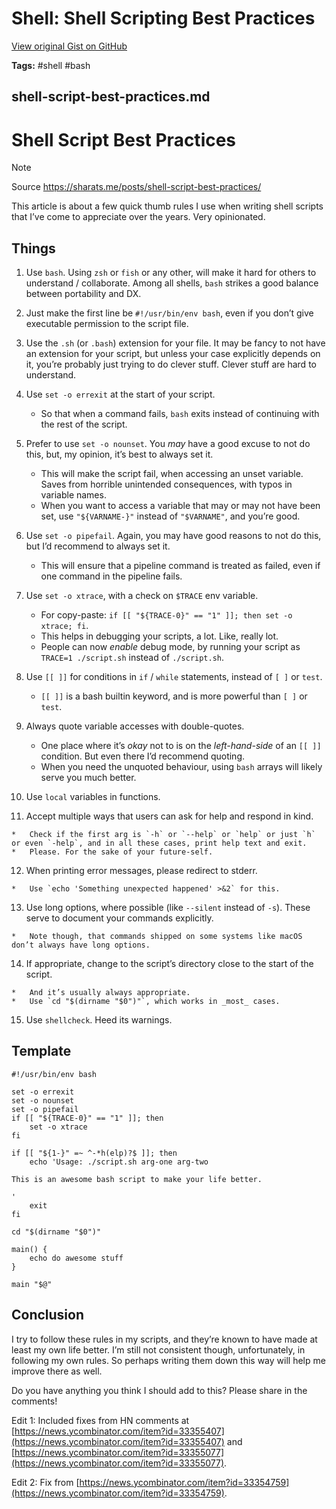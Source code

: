 # Shell: Shell Scripting Best Practices 

[View original Gist on GitHub](https://gist.github.com/Integralist/49b7bdafaee71adcd5aef282f47509d2)

**Tags:** #shell #bash

## shell-script-best-practices.md

# Shell Script Best Practices

> [!NOTE]
> Source https://sharats.me/posts/shell-script-best-practices/

This article is about a few quick thumb rules I use when writing shell scripts that I’ve come to appreciate over the years. Very opinionated.

## Things

1.  Use `bash`. Using `zsh` or `fish` or any other, will make it hard for others to understand / collaborate. Among all shells, `bash` strikes a good balance between portability and DX.
    
2.  Just make the first line be `#!/usr/bin/env bash`, even if you don’t give executable permission to the script file.
    
3.  Use the `.sh` (or `.bash`) extension for your file. It may be fancy to not have an extension for your script, but unless your case explicitly depends on it, you’re probably just trying to do clever stuff. Clever stuff are hard to understand.
    
4.  Use `set -o errexit` at the start of your script.
    
    *   So that when a command fails, `bash` exits instead of continuing with the rest of the script.
5.  Prefer to use `set -o nounset`. You _may_ have a good excuse to not do this, but, my opinion, it’s best to always set it.
    
    *   This will make the script fail, when accessing an unset variable. Saves from horrible unintended consequences, with typos in variable names.
    *   When you want to access a variable that may or may not have been set, use `"${VARNAME-}"` instead of `"$VARNAME"`, and you’re good.
6.  Use `set -o pipefail`. Again, you may have good reasons to not do this, but I’d recommend to always set it.
    
    *   This will ensure that a pipeline command is treated as failed, even if one command in the pipeline fails.
7.  Use `set -o xtrace`, with a check on `$TRACE` env variable.
    
    *   For copy-paste: `if [[ "${TRACE-0}" == "1" ]]; then set -o xtrace; fi`.
    *   This helps in debugging your scripts, a lot. Like, really lot.
    *   People can now _enable_ debug mode, by running your script as `TRACE=1 ./script.sh` instead of `./script.sh`.
8.  Use `[[ ]]` for conditions in `if` / `while` statements, instead of `[ ]` or `test`.
    
    *   `[[ ]]` is a bash builtin keyword, and is more powerful than `[ ]` or `test`.
9.  Always quote variable accesses with double-quotes.
    
    *   One place where it’s _okay_ not to is on the _left-hand-side_ of an `[[ ]]` condition. But even there I’d recommend quoting.
    *   When you need the unquoted behaviour, using `bash` arrays will likely serve you much better.
10.  Use `local` variables in functions.
    
11.  Accept multiple ways that users can ask for help and respond in kind.
    
    *   Check if the first arg is `-h` or `--help` or `help` or just `h` or even `-help`, and in all these cases, print help text and exit.
    *   Please. For the sake of your future-self.
12.  When printing error messages, please redirect to stderr.
    
    *   Use `echo 'Something unexpected happened' >&2` for this.
13.  Use long options, where possible (like `--silent` instead of `-s`). These serve to document your commands explicitly.
    
    *   Note though, that commands shipped on some systems like macOS don’t always have long options.
14.  If appropriate, change to the script’s directory close to the start of the script.
    
    *   And it’s usually always appropriate.
    *   Use `cd "$(dirname "$0")"`, which works in _most_ cases.
15.  Use `shellcheck`. Heed its warnings.
    

## Template

```shel
#!/usr/bin/env bash

set -o errexit
set -o nounset
set -o pipefail
if [[ "${TRACE-0}" == "1" ]]; then
    set -o xtrace
fi

if [[ "${1-}" =~ ^-*h(elp)?$ ]]; then
    echo 'Usage: ./script.sh arg-one arg-two

This is an awesome bash script to make your life better.

'
    exit
fi

cd "$(dirname "$0")"

main() {
    echo do awesome stuff
}

main "$@"

```


## Conclusion

I try to follow these rules in my scripts, and they’re known to have made at least my own life better. I’m still not consistent though, unfortunately, in following my own rules. So perhaps writing them down this way will help me improve there as well.

Do you have anything you think I should add to this? Please share in the comments!

Edit 1: Included fixes from HN comments at [https://news.ycombinator.com/item?id=33355407](https://news.ycombinator.com/item?id=33355407) and [https://news.ycombinator.com/item?id=33355077](https://news.ycombinator.com/item?id=33355077).

Edit 2: Fix from [https://news.ycombinator.com/item?id=33354759](https://news.ycombinator.com/item?id=33354759).

